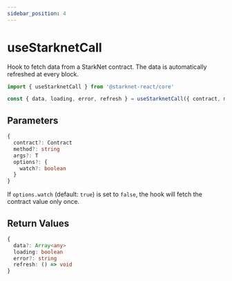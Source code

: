 ```yaml
---
sidebar_position: 4
---
```


# useStarknetCall

Hook to fetch data from a StarkNet contract. The data is automatically refreshed at every block.

```typescript
import { useStarknetCall } from '@starknet-react/core'

const { data, loading, error, refresh } = useStarknetCall({ contract, method, args })
```

## Parameters

```typescript
{
  contract?: Contract
  method?: string
  args?: T
  options?: {
    watch?: boolean
  }
}
```

If `options.watch` (default: `true`) is set to `false`, the hook will fetch the
contract value only once.

## Return Values

```typescript
{
  data?: Array<any>
  loading: boolean
  error?: string
  refresh: () => void
}
```
